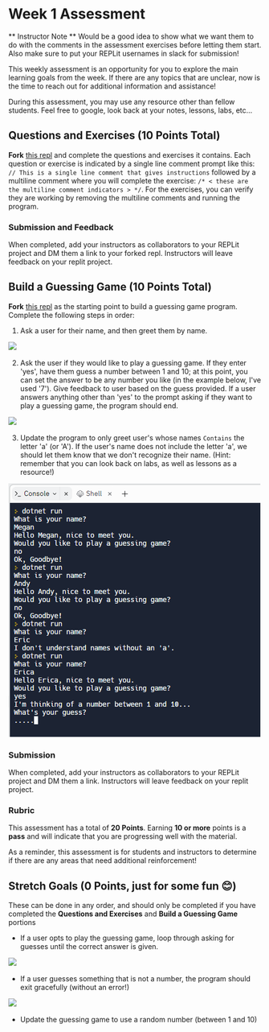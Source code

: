 # Week 1 Assessment

** Instructor Note ** Would be a good idea to show what we want them to do with the comments in the assessment exercises before letting them start.  Also make sure to put your REPLit usernames in slack for submission!

This weekly assessment is an opportunity for you to explore the main learning goals from the week.  If there are any topics that are unclear, now is the time to reach out for additional information and assistance!

During this assessment, you may use any resource other than fellow students.  Feel free to google, look back at your notes, lessons, labs, etc...

## Questions and Exercises (10 Points Total)

**Fork** [this repl](https://replit.com/@launch-team/M1W1-Week1Assessment) and complete the questions and exercises it contains.  Each question or exercise is indicated by a single line comment prompt like this: `// This is a single line comment that gives instructions` followed by a multiline comment where you will complete the exercise: `/* < these are the multiline comment indicators > */`.  For the exercises, you can verify they are working by removing the multiline comments and running the program.

### Submission and Feedback
When completed, add your instructors as collaborators to your REPLit project and DM them a link to your forked repl.  Instructors will leave feedback on your replit project.

## Build a Guessing Game (10 Points Total)

**Fork** [this repl](https://replit.com/@launch-team/M1W1-GuessingGame) as the starting point to build a guessing game program. Complete the following steps in order:

1. Ask a user for their name, and then greet them by name.

![](/Mod1/Images/Week1/week1_1.png)

2. Ask the user if they would like to play a guessing game.  If they enter 'yes', have them guess a number between 1 and 10; at this point, you can set the answer to be any number you like (in the example below, I've used '7').  Give feedback to user based on the guess provided.  If a user answers anything other than 'yes' to the prompt asking if they want to play a guessing game, the program should end.

![](/Mod1/Images/Week1/week1_3.png)

3. Update the program to only greet user's whose names `Contains` the letter 'a' (or 'A'). If the user's name does not include the letter 'a', we should let them know that we don't recognize their name. (Hint: remember that you can look back on labs, as well as lessons as a resource!)

![](/Mod1/Images/Week1/week1_2.png)



### Submission
When completed, add your instructors as collaborators to your REPLit project and DM them a link.  Instructors will leave feedback on your replit project.

### Rubric

This assessment has a total of **20 Points**.  Earning **10 or more** points is a **pass** and will indicate that you are progressing well with the material.

As a reminder, this assessment is for students and instructors to determine if there are any areas that need additional reinforcement!

## Stretch Goals (0 Points, just for some fun 😊)
These can be done in any order, and should only be completed if you have completed the **Questions and Exercises** and **Build a Guessing Game** portions

* If a user opts to play the guessing game, loop through asking for guesses until the correct answer is given.

![](/Mod1/Images/Week1/week1_4.png)

* If a user guesses something that is not a number, the program should exit gracefully (without an error!)

![](/Mod1/Images/Week1/week1_5.png)

* Update the guessing game to use a random number (between 1 and 10)

<!-- Assessment Notes
- I think we should include some sort of rubric that lays out what is considered Passing vs Not Passing
- In addition to coding practice, it might be useful to have some short answer/fill in the blank type questions that allow students to show their learning in others way + explain concepts in their own words + make connections. Do you think we could do something similar to this using code comments? - https://www.w3schools.com/cs/exercise.php?filename=exercise_user_input1
- I think a benefit of including some short answer/annotate/fill in the blank type questions is that it allows students to show (and see for themselves) some of their learning that may not fully be captured in the coding section. I think about a student who might actually be on track but struggles with a syntax error the entire time and can't show much of what they know.  
- As I searched through lessons, I couldn't find anything related to Console.ReadLine() which seems to be a big component of this assessment setup. I eventually found it in the Lab section. It might be useful to include some language in the instructions for students around "gathering user input" to help trigger recall on the concepts touched on in the labs.
- As it is currently set up, this assessment doesn't really touch much on two of the lessons - How Computers Work and Datatypes/Variables. I think we could include some questions that include written responses for the How Computers Work portion. I envision just using code comments for written stuff so that we only have students working in one place. As for datatypes/variables, it might be good to include some demonstration of variable declaration + using proper datatypess to ensure mastery of syntax and concepts
- To me, the second exercise (evaluating whether a string contains "A") feels a little stretch-y. In my mind, we should aim to evaluate whether a student understands conditional logic, while this exercise also involves working with a method they would have to research more about (.Contains()). Is there a different exercise we could implement that is a little more targeted on conditional logic, perhaps with some work around variables too? Conversely, we could incorporate some "research" component where we link students directly to the .Contains() method, have them do some work with that to provide boolean outputs, and then give them the instruction to work it into the actual application. 
- Related to the conditional logic, I wonder if we do some work where we give them either a scaffolded function that requires them to fill in key parts to get it to work OR have them annotate an already written function to predict what the output could be? I think about the third exercise a lot here - it seems they have to manage some type casting as well as the setup for the conditional logic. If we are really just trying to gauge their understandng of conditional logic, perhaps giving them some clues on how to handle taking a string from the user input + converting to a number might allow us to really focus on the meat of the issue. 
- I do appreciate that you included some iterative approaches to building upon the previous exercise! I wonder if there is a way for us to include a place for them to comment out/submit/capture their prior code before moving onto the next step so we can still give feedback on those areas.
- Thinking about student submission, I wonder how we think about actually delivering feedback. I think we could do something where we just fork the student's REPL and annotate directly into it for specific feedback.  -->
